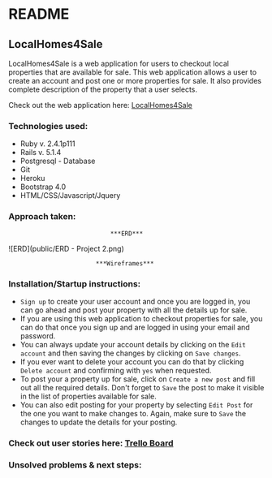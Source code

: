 # README

## LocalHomes4Sale

LocalHomes4Sale is a web application for users to checkout local properties that are available for sale. This web application allows a user to create an account and post one or more properties for sale. It also provides complete description of the property that a user selects. 

Check out the web application here: [LocalHomes4Sale]()

### Technologies used:

- Ruby v. 2.4.1p111
- Rails v. 5.1.4
- Postgresql - Database
- Git
- Heroku
- Bootstrap 4.0
- HTML/CSS/Javascript/Jquery


### Approach taken: 

								***ERD***
![ERD](public/ERD - Project 2.png)

							***Wireframes***
	

### Installation/Startup instructions:

- `Sign up` to create your user account and once you are logged in, you can go ahead and post your property with all the details up for sale.
- If you are using this web application to checkout properties for sale, you can do that once you sign up and are logged in using your email and password.
- You can always update your account details by clicking on the `Edit account` and then saving the changes by clicking on `Save changes`.
- If you ever want to delete your account you can do that by clicking `Delete account` and confirming with `yes` when requested.
- To post your a property up for sale, click on `Create a new post` and fill out all the required details. Don't forget to `Save` the post to make it visible in the list of properties available for sale.
- You can also edit posting for your property by selecting `Edit Post` for the one you want to make changes to. Again, make sure to `Save` the changes to update the details for your posting. 

### Check out user stories here: [Trello Board](https://trello.com/b/DFoPt5OU/localhomes4sale-user-stories)


### Unsolved problems & next steps:

